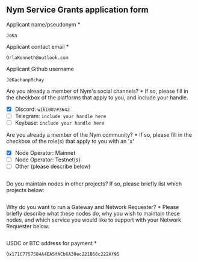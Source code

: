 Nym Service Grants application form 
------------------------------------

Applicant name/pseudonym *
```
JoKa
```

Applicant contact email *
```
OrlaKenneth@outlook.com
```

Applicant Github username
```
JeKachanp0chay
```

Are you already a member of Nym's social channels? * 
If so, please fill in the checkbox of the platforms that apply to you, and include your handle. 
- [x] Discord: `wiki007#3642`
- [ ] Telegram: `include your handle here`
- [ ] Keybase: `include your handle here`

Are you already a member of the Nym community? * 
If so, please fill in the checkbox of the role(s) that apply to you with an 'x' 
- [x] Node Operator: Mainnet 
- [ ] Node Operator: Testnet(s)
- [ ] Other (please describe below)
```
```

Do you maintain nodes in other projects? 
If so, please briefly list which projects below: 
```
```

Why do you want to run a Gateway and Network Requester? * 
Please briefly describe what these nodes do, why you wish to maintain these nodes, and which service you would like to support with your Network Requester below: 
```
```

USDC or BTC address for payment * 
```
0x171C7757584A4EA5fACb6A39ec221B66c222Af95
```
